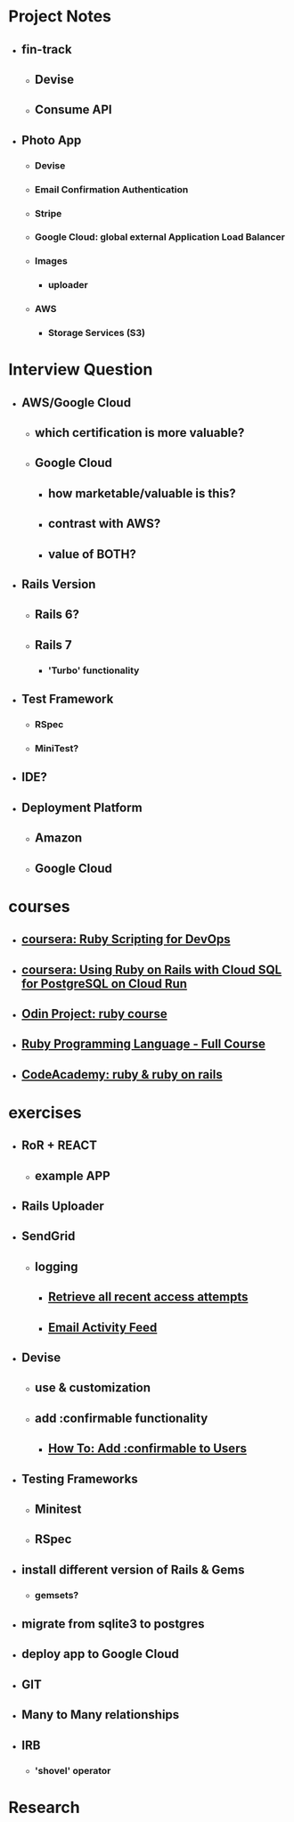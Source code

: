 
# Project Notes
- ## fin-track
  - ## Devise
  - ## Consume API
- ## Photo App
  - ### Devise
  - ### Email Confirmation Authentication
  - ### Stripe
  - ### Google Cloud: global external Application Load Balancer
  - ### Images
    - ### uploader
  - ### AWS
    - ### Storage Services (S3)

# Interview Question
- ## AWS/Google Cloud
  - ## which certification is more valuable? 
  - ## Google Cloud
      - ## how marketable/valuable is this?
      - ## contrast with AWS?
      - ## value of BOTH?
- ## Rails Version
  - ## Rails 6?
  - ## Rails 7
    - ### 'Turbo' functionality
- ## Test Framework
  - ### RSpec
  - ### MiniTest?
- ## IDE?
- ## Deployment Platform
  - ## Amazon
  - ## Google Cloud

# courses
- ## [coursera: Ruby Scripting for DevOps](https://www.coursera.org/projects/ruby-scripting-for-devops)
- ## [coursera: Using Ruby on Rails with Cloud SQL for PostgreSQL on Cloud Run](https://www.coursera.org/projects/googlecloud-using-ruby-on-rails-with-cloud-sql-for-postgresql-on-cloud-run-ql3pm)
- ## [Odin Project: ruby course](https://www.theodinproject.com/paths/full-stack-ruby-on-rails/courses/ruby)
- ## [Ruby Programming Language - Full Course](https://www.youtube.com/watch?v=t_ispmWmdjY)
- ## [CodeAcademy: ruby & ruby on rails](https://www.codecademy.com/catalog/language/ruby)

# exercises
- ## RoR + REACT
  - ## example APP
- ## Rails Uploader
- ## SendGrid
  - ## logging
    - ## [Retrieve all recent access attempts](https://www.twilio.com/docs/sendgrid/api-reference/ip-access-management/retrieve-all-recent-access-attempts)
    - ## [Email Activity Feed](https://www.twilio.com/docs/sendgrid/ui/analytics-and-reporting/email-activity-feed)
- ## Devise
  - ## use & customization
  - ## add :confirmable functionality
    - ## [How To: Add :confirmable to Users](https://github.com/heartcombo/devise/wiki/How-To:-Add-:confirmable-to-Users)
- ## Testing Frameworks
  - ## Minitest
  - ## RSpec
- ## install different version of Rails & Gems
  - ### gemsets?
- ## migrate from sqlite3 to postgres
- ## deploy app to Google Cloud
- ## GIT
- ## Many to Many relationships
- ## IRB
  - ### 'shovel' operator

# Research



